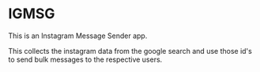# IGMSG
This is an Instagram Message Sender app.

This collects the instagram data from the google search and use those id's to send bulk messages to the respective users.
